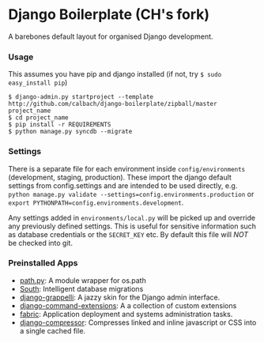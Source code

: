 Django Boilerplate (CH's fork)
===========================================

A barebones default layout for organised Django development.

### Usage

This assumes you have pip and django installed (if not, try `$ sudo easy_install pip`)

    $ django-admin.py startproject --template http://github.com/calbach/django-boilerplate/zipball/master project_name
    $ cd project_name
    $ pip install -r REQUIREMENTS
    $ python manage.py syncdb --migrate


### Settings

There is a separate file for each environment inside `config/environments` (development, staging, production). These import the django default settings from config.settings and are intended to be used directly, e.g. `python manage.py validate --settings=config.environments.production` or `export PYTHONPATH=config.environments.development`.

Any settings added in `environments/local.py` will be picked up and override any previously defined settings. This is useful for sensitive information such as database credentials or the `SECRET_KEY` etc. By default this file will *NOT* be checked into git.


### Preinstalled Apps

 * [path.py](https://github.com/dottedmag/path.py): A module wrapper for os.path
 * [South](http://south.aeracode.org/): Intelligent database migrations
 * [django-grappelli](https://github.com/sehmaschine/django-grappelli): A jazzy skin for the Django admin interface.
 * [django-command-extensions](https://github.com/django-extensions): A a collection of custom extensions 
 * [fabric](http://docs.fabfile.org/en/1.3.1/index.html): Application deployment and systems administration tasks.
 * [django-compressor](https://github.com/jezdez/django_compressor): Compresses linked and inline javascript or CSS into a single cached file.

